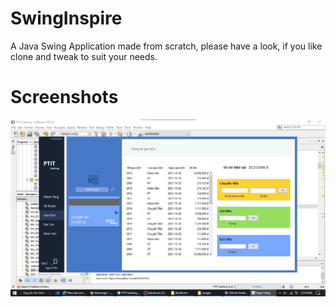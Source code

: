 # SwingInspire
A Java Swing Application made from scratch, please have a look, if you like clone and tweak to suit your needs.

# Screenshots

![alt text](https://github.com/Binf-gau/PTIT-banking/blob/main/images/Screenshot.png)
